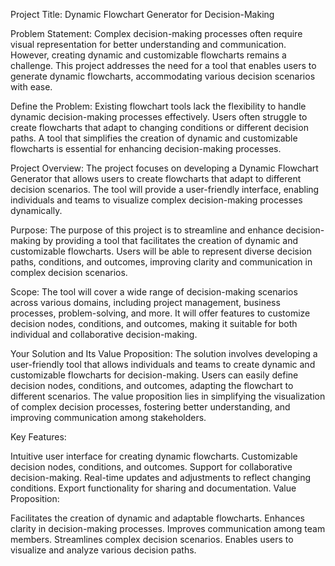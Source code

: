 Project Title: Dynamic Flowchart Generator for Decision-Making

Problem Statement:
Complex decision-making processes often require visual representation for better understanding and communication. However, creating dynamic and customizable flowcharts remains a challenge. This project addresses the need for a tool that enables users to generate dynamic flowcharts, accommodating various decision scenarios with ease.

Define the Problem:
Existing flowchart tools lack the flexibility to handle dynamic decision-making processes effectively. Users often struggle to create flowcharts that adapt to changing conditions or different decision paths. A tool that simplifies the creation of dynamic and customizable flowcharts is essential for enhancing decision-making processes.

Project Overview:
The project focuses on developing a Dynamic Flowchart Generator that allows users to create flowcharts that adapt to different decision scenarios. The tool will provide a user-friendly interface, enabling individuals and teams to visualize complex decision-making processes dynamically.

Purpose:
The purpose of this project is to streamline and enhance decision-making by providing a tool that facilitates the creation of dynamic and customizable flowcharts. Users will be able to represent diverse decision paths, conditions, and outcomes, improving clarity and communication in complex decision scenarios.

Scope:
The tool will cover a wide range of decision-making scenarios across various domains, including project management, business processes, problem-solving, and more. It will offer features to customize decision nodes, conditions, and outcomes, making it suitable for both individual and collaborative decision-making.

Your Solution and Its Value Proposition:
The solution involves developing a user-friendly tool that allows individuals and teams to create dynamic and customizable flowcharts for decision-making. Users can easily define decision nodes, conditions, and outcomes, adapting the flowchart to different scenarios. The value proposition lies in simplifying the visualization of complex decision processes, fostering better understanding, and improving communication among stakeholders.

Key Features:

Intuitive user interface for creating dynamic flowcharts.
Customizable decision nodes, conditions, and outcomes.
Support for collaborative decision-making.
Real-time updates and adjustments to reflect changing conditions.
Export functionality for sharing and documentation.
Value Proposition:

Facilitates the creation of dynamic and adaptable flowcharts.
Enhances clarity in decision-making processes.
Improves communication among team members.
Streamlines complex decision scenarios.
Enables users to visualize and analyze various decision paths.
